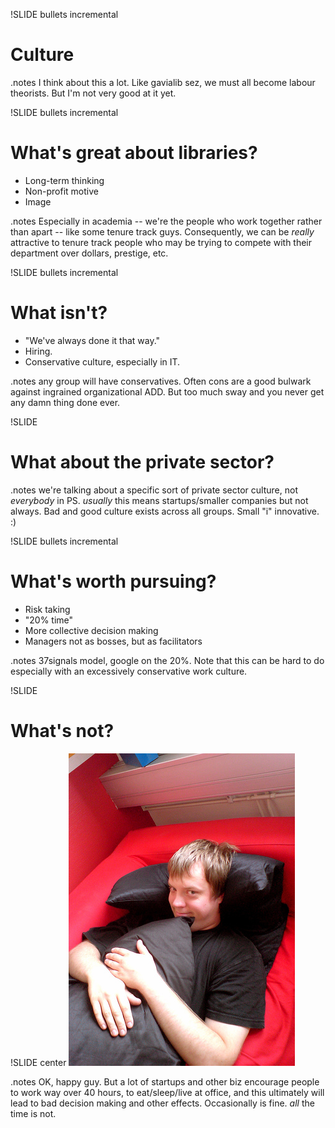 !SLIDE bullets incremental
# Culture #

.notes I think about this a lot. Like gavialib sez, we must all become labour
theorists. But I'm not very good at it yet.

!SLIDE bullets incremental
# What's great about libraries? #
* Long-term thinking
* Non-profit motive
* Image

.notes Especially in academia -- we're the people who work together rather
than apart -- like some tenure track guys. Consequently, we can be *really* 
attractive to tenure track people who may be trying to compete with their
department over dollars, prestige, etc.

!SLIDE bullets incremental
# What isn't? #
* "We've always done it that way."
* Hiring.
* Conservative culture, especially in IT.

.notes any group will have conservatives. Often cons are a good bulwark against ingrained organizational ADD. But too much sway and you never get any damn thing done ever.

!SLIDE
# What about the private sector? #

.notes we're talking about a specific sort of private sector culture, not
*everybody* in PS. *usually* this means startups/smaller companies but not
always. Bad and good culture exists across all groups. Small "i" innovative. :)

!SLIDE bullets incremental
# What's worth pursuing? #
* Risk taking
* "20% time"
* More collective decision making  
* Managers not as bosses, but as facilitators

.notes 37signals model, google on the 20%. Note that this can be hard to do
especially with an excessively conservative work culture.


!SLIDE 
# What's not? #

!SLIDE center
![img/startup-couch.jpg](img/startup-couch.jpg)

.notes OK, happy guy. But a lot of startups and other biz encourage people
to work way over 40 hours, to eat/sleep/live at office, and this ultimately
will lead to bad decision making and other effects. Occasionally is fine. 
*all* the time is not.
